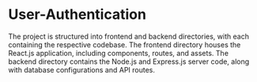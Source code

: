 # User-Authentication
The project is structured into frontend and backend directories, with each containing the respective codebase. The frontend directory houses the React.js application, including components, routes, and assets. The backend directory contains the Node.js and Express.js server code, along with database configurations and API routes.
